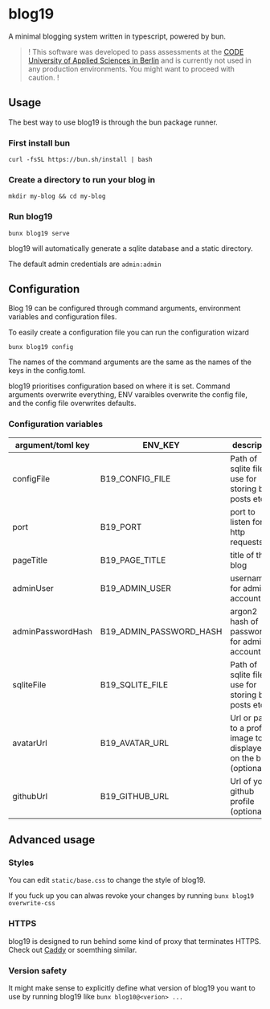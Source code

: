 # blog19
A minimal blogging system written in typescript, powered by bun.

> ! This software was developed to pass assessments at the [CODE University of Applied Sciences in Berlin](https://code.berlin) and is currently not used in any production environments. You might want to proceed with caution. !

## Usage
The best way to use blog19 is through the bun package runner.

### First install bun

```
curl -fsSL https://bun.sh/install | bash
```

### Create a directory to run your blog in
```
mkdir my-blog && cd my-blog
```

### Run blog19
```
bunx blog19 serve
```
blog19 will automatically generate a sqlite database and a static directory.

The default admin credentials are `admin:admin`

## Configuration
Blog 19 can be configured through command arguments, environment variables and configuration files.

To easily create a configuration file you can run the configuration wizard
```
bunx blog19 config
```

The names of the command arguments are the same as the names of the keys in the config.toml. 

blog19 prioritises configuration based on where it is set. Command arguments overwrite everything, ENV varaibles overwrite the config file, and the config file overwrites defaults.

### Configuration variables
| argument/toml key | ENV_KEY | description | default |
|--------|-------|------------------|------|
|configFile|B19_CONFIG_FILE|Path of sqlite file to use for storing blog posts etc.|EMPTY|
|port|B19_PORT|port to listen for http requests on|3000|
|pageTitle|B19_PAGE_TITLE|title of the blog|Blog|
|adminUser|B19_ADMIN_USER|username for admin account|admin|
|adminPasswordHash|B19_ADMIN_PASSWORD_HASH|argon2 hash of password for admin account|admin|
|sqliteFile|B19_SQLITE_FILE|Path of sqlite file to use for storing blog posts etc.|data.sqlite|
|avatarUrl|B19_AVATAR_URL|Url or path to a profile image to be displayed on the blog (optional)|/static/default-avatar.jpg|
|githubUrl|B19_GITHUB_URL|Url of your github profile (optional)|EMPTY|

## Advanced usage

### Styles
You can edit `static/base.css` to change the style of blog19.

If you fuck up you can alwas revoke your changes by running `bunx blog19 overwrite-css`

### HTTPS
blog19 is designed to run behind some kind of proxy that terminates HTTPS. Check out [Caddy](https://caddyserver.com/) or soemthing similar.

### Version safety
It might make sense to explicitly define what version of blog19 you want to use by running blog19 like `bunx blog10@<verion> ...`


